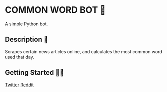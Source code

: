 # COMMON WORD BOT 🤖

A simple Python bot.

## Description 📝

Scrapes certain news articles online, and calculates the most common word used that day.

## Getting Started 🤷‍♂️

[Twitter](https://www.twitter.com/commonwordbot)
[Reddit](https://www.reddit.com/r/commonword)

